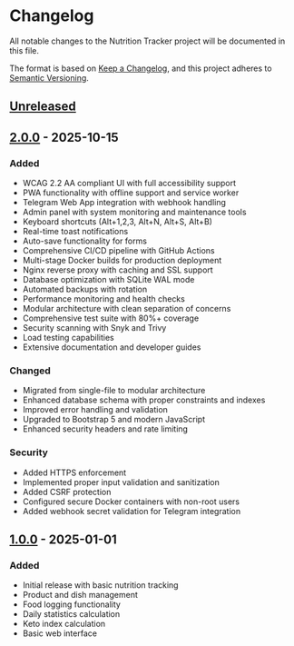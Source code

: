 # Changelog

All notable changes to the Nutrition Tracker project will be documented in this file.

The format is based on [Keep a Changelog](https://keepachangelog.com/en/1.0.0/),
and this project adheres to [Semantic Versioning](https://semver.org/spec/v2.0.0.html).

## [Unreleased]

## [2.0.0] - 2025-10-15

### Added
- WCAG 2.2 AA compliant UI with full accessibility support
- PWA functionality with offline support and service worker
- Telegram Web App integration with webhook handling
- Admin panel with system monitoring and maintenance tools
- Keyboard shortcuts (Alt+1,2,3, Alt+N, Alt+S, Alt+B)
- Real-time toast notifications
- Auto-save functionality for forms
- Comprehensive CI/CD pipeline with GitHub Actions
- Multi-stage Docker builds for production deployment
- Nginx reverse proxy with caching and SSL support
- Database optimization with SQLite WAL mode
- Automated backups with rotation
- Performance monitoring and health checks
- Modular architecture with clean separation of concerns
- Comprehensive test suite with 80%+ coverage
- Security scanning with Snyk and Trivy
- Load testing capabilities
- Extensive documentation and developer guides

### Changed
- Migrated from single-file to modular architecture
- Enhanced database schema with proper constraints and indexes
- Improved error handling and validation
- Upgraded to Bootstrap 5 and modern JavaScript
- Enhanced security headers and rate limiting

### Security
- Added HTTPS enforcement
- Implemented proper input validation and sanitization
- Added CSRF protection
- Configured secure Docker containers with non-root users
- Added webhook secret validation for Telegram integration

## [1.0.0] - 2025-01-01

### Added
- Initial release with basic nutrition tracking
- Product and dish management
- Food logging functionality
- Daily statistics calculation
- Keto index calculation
- Basic web interface

[Unreleased]: https://github.com/your-username/nutrition-tracker/compare/v2.0.0...HEAD
[2.0.0]: https://github.com/your-username/nutrition-tracker/compare/v1.0.0...v2.0.0
[1.0.0]: https://github.com/your-username/nutrition-tracker/releases/tag/v1.0.0